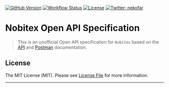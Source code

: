 [![GitHub Version][icon-release]][link-release]
[![Workflow Status][icon-workflow]][link-workflow]
[![License][icon-license]][link-license]
[![Twitter: nekofar][icon-twitter]][link-twitter]

# Nobitex Open API Specification

> This is an unofficial Open API specification for `Nobitex` based on the [API](https://apidocs.nobitex.ir) and [Postman](https://documenter.getpostman.com/view/5722122/Szmcayjw?version=latest) documentation.

## License

The MIT License (MIT). Please see [License File](LICENSE) for more information.

---
[icon-twitter]: https://img.shields.io/badge/follow-%40nekofar-1DA1F2?logo=twitter&style=flat
[icon-release]: https://img.shields.io/github/v/release/nekofar/nobitex-api-openapi-specs?include_prereleases
[icon-license]: https://img.shields.io/github/license/nekofar/nobitex-api-openapi-specs.svg
[icon-workflow]: https://img.shields.io/github/workflow/status/nekofar/nobitex-api-openapi-specs/Tests

[link-twitter]: https://twitter.com/nekofar
[link-release]: https://github.com/nekofar/nobitex-api-openapi-specs/releases
[link-license]: https://github.com/nekofar/nobitex-api-openapi-specs/blob/master/LICENSE
[link-workflow]: https://github.com/nekofar/nobitex-api-openapi-specs/actions/workflows/tests.yml

